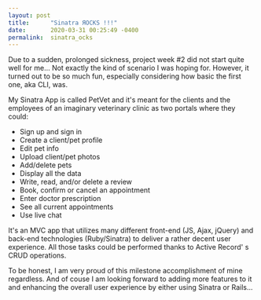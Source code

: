 ```yaml
---
layout: post
title:      "Sinatra ЯOCKS !!!"
date:       2020-03-31 00:25:49 -0400
permalink:  sinatra_ocks
---
```



Due to a sudden, prolonged sickness, project week #2 did not start quite well for me... Not exactly the kind of scenario I was hoping for. However, it turned out to be so much fun, especially considering how basic the first one, aka CLI, was.

My Sinatra App is called PetVet and it's meant for the clients and the employees of an imaginary veterinary clinic as two portals where they could:

* Sign up and sign in
* Create a client/pet profile
* Edit pet info
* Upload client/pet photos
* Add/delete pets
* Display all the data
* Write, read, and/or delete a review
* Book, confirm or cancel an appointment
* Enter doctor prescription
* See all current appointments
* Use live chat

It's an MVC app that utilizes many different front-end (JS, Ajax, jQuery) and back-end technologies (Ruby/Sinatra) to deliver a rather decent user experience. All those tasks could be performed thanks to Active Record' s CRUD operations. 

To be honest, I am very proud of this milestone accomplishment of mine regardless. And of couse I am looking forward to adding more features to it and enhancing the overall user experience by either using Sinatra or Rails...

